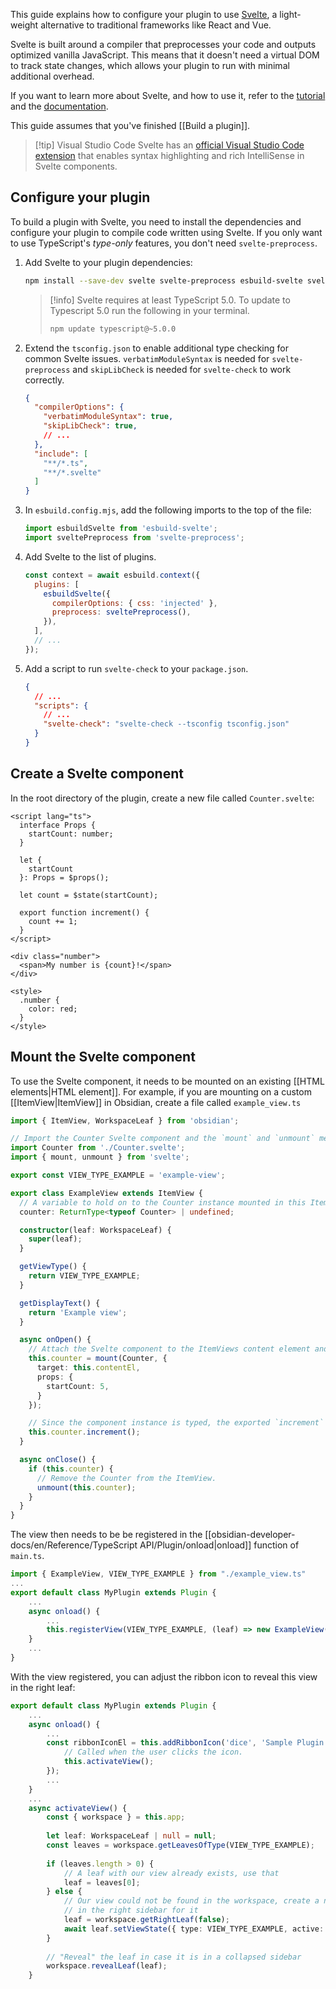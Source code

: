 This guide explains how to configure your plugin to use [Svelte](https://svelte.dev/), a light-weight alternative to traditional frameworks like React and Vue.

Svelte is built around a compiler that preprocesses your code and outputs optimized vanilla JavaScript. This means that it doesn't need a virtual DOM to track state changes, which allows your plugin to run with minimal additional overhead.

If you want to learn more about Svelte, and how to use it, refer to the [tutorial](https://svelte.dev/tutorial/svelte/welcome-to-svelte) and the [documentation](https://svelte.dev/docs/svelte/overview).

This guide assumes that you've finished [[Build a plugin]].

> [!tip] Visual Studio Code
> Svelte has an [official Visual Studio Code extension](https://marketplace.visualstudio.com/items?itemName=svelte.svelte-vscode) that enables syntax highlighting and rich IntelliSense in Svelte components.

## Configure your plugin

To build a plugin with Svelte, you need to install the dependencies and configure your plugin to compile code written using Svelte. 
If you only want to use TypeScript's *type-only* features, you don't need `svelte-preprocess`.

1. Add Svelte to your plugin dependencies:

   ```bash
   npm install --save-dev svelte svelte-preprocess esbuild-svelte svelte-check
   ```

   > [!info]
   > Svelte requires at least TypeScript 5.0. To update to Typescript 5.0 run the following in your terminal.
   >
   > ```bash
   > npm update typescript@~5.0.0
   > ```

2. Extend the `tsconfig.json` to enable additional type checking for common Svelte issues. `verbatimModuleSyntax` is needed for `svelte-preprocess` and `skipLibCheck` is needed for `svelte-check` to work correctly.

   ```json
   {
     "compilerOptions": {
       "verbatimModuleSyntax": true,
       "skipLibCheck": true,
       // ...
     },
     "include": [
       "**/*.ts",
       "**/*.svelte"
     ]
   }
   ```

3. In `esbuild.config.mjs`, add the following imports to the top of the file:

   ```js
   import esbuildSvelte from 'esbuild-svelte';
   import sveltePreprocess from 'svelte-preprocess';
   ```

4. Add Svelte to the list of plugins.

   ```js
   const context = await esbuild.context({
     plugins: [
       esbuildSvelte({
         compilerOptions: { css: 'injected' },
         preprocess: sveltePreprocess(),
       }),
     ],
     // ...
   });
   ```
  
5. Add a script to run `svelte-check` to your `package.json`.
   
   ```json
   {
     // ...
     "scripts": {
       // ...
       "svelte-check": "svelte-check --tsconfig tsconfig.json"
     }
   }
   ```

## Create a Svelte component

In the root directory of the plugin, create a new file called `Counter.svelte`:

```tsx
<script lang="ts">
  interface Props {
    startCount: number;
  }

  let {
    startCount
  }: Props = $props();

  let count = $state(startCount);

  export function increment() {
    count += 1;
  }
</script>

<div class="number">
  <span>My number is {count}!</span>
</div>

<style>
  .number {
    color: red;
  }
</style>
```

## Mount the Svelte component

To use the Svelte component, it needs to be mounted on an existing [[HTML elements|HTML element]]. For example, if you are mounting on a custom [[ItemView|ItemView]] in Obsidian, create a file called `example_view.ts`

```ts
import { ItemView, WorkspaceLeaf } from 'obsidian';

// Import the Counter Svelte component and the `mount` and `unmount` methods.
import Counter from './Counter.svelte';
import { mount, unmount } from 'svelte';

export const VIEW_TYPE_EXAMPLE = 'example-view';

export class ExampleView extends ItemView {
  // A variable to hold on to the Counter instance mounted in this ItemView.
  counter: ReturnType<typeof Counter> | undefined;

  constructor(leaf: WorkspaceLeaf) {
    super(leaf);
  }

  getViewType() {
    return VIEW_TYPE_EXAMPLE;
  }

  getDisplayText() {
    return 'Example view';
  }

  async onOpen() {
    // Attach the Svelte component to the ItemViews content element and provide the needed props.
    this.counter = mount(Counter, {
      target: this.contentEl,
      props: {
        startCount: 5,
      }
    });

    // Since the component instance is typed, the exported `increment` method is known to TypeScript.
    this.counter.increment();
  }

  async onClose() {
    if (this.counter) {
      // Remove the Counter from the ItemView.
      unmount(this.counter);
    }
  }
}
```

The view then needs to be be registered in the [[obsidian-developer-docs/en/Reference/TypeScript API/Plugin/onload|onload]] function of `main.ts`.
```ts
import { ExampleView, VIEW_TYPE_EXAMPLE } from "./example_view.ts"
...
export default class MyPlugin extends Plugin {
	...
	async onload() {
		...
		this.registerView(VIEW_TYPE_EXAMPLE, (leaf) => new ExampleView(leaf));
	}
	...
}
```

With the view registered, you can adjust the ribbon icon to reveal this view in the right leaf:
```ts
export default class MyPlugin extends Plugin {
	...
	async onload() {
		...
		const ribbonIconEl = this.addRibbonIcon('dice', 'Sample Plugin', (evt: MouseEvent) => {
			// Called when the user clicks the icon.
			this.activateView();
		});
		...
	}
	...
	async activateView() {
		const { workspace } = this.app;
		
		let leaf: WorkspaceLeaf | null = null;
		const leaves = workspace.getLeavesOfType(VIEW_TYPE_EXAMPLE);
		
		if (leaves.length > 0) {
			// A leaf with our view already exists, use that
			leaf = leaves[0];
		} else {
			// Our view could not be found in the workspace, create a new leaf
			// in the right sidebar for it
			leaf = workspace.getRightLeaf(false);
			await leaf.setViewState({ type: VIEW_TYPE_EXAMPLE, active: true });
		}
		
		// "Reveal" the leaf in case it is in a collapsed sidebar
		workspace.revealLeaf(leaf);
	}
```
